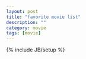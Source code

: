 ```yaml
---
layout: post
title: "favorite movie list"
description: ""
category: movie
tags: [movie]
---
```

{% include JB/setup %}
